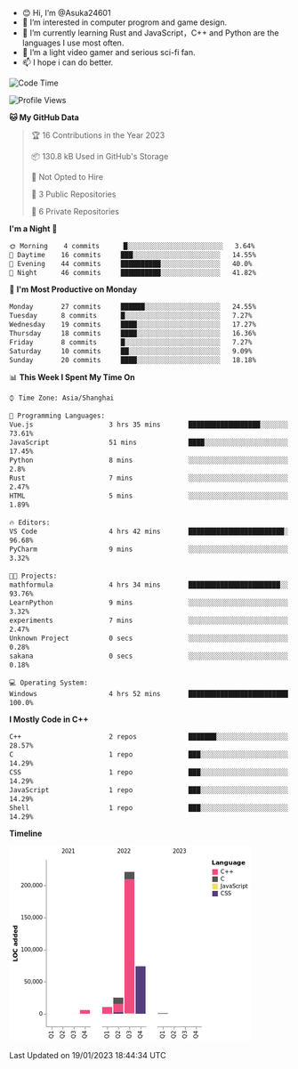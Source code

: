 - 😊 Hi, I’m @Asuka24601
- 👀 I’m interested in computer progrom and game design.
- 🌱 I’m currently learning Rust and JavaScript，C++ and Python are the languages I use most often.
- 💞️ I’m a light video gamer and serious sci-fi fan.
- 📫 I hope i can do better.

<!--START_SECTION:waka-->
![Code Time](http://img.shields.io/badge/Code%20Time-332%20hrs%2042%20mins-blue)

![Profile Views](http://img.shields.io/badge/Profile%20Views-154-blue)

**🐱 My GitHub Data** 

> 🏆 16 Contributions in the Year 2023
 > 
> 📦 130.8 kB Used in GitHub's Storage 
 > 
> 🚫 Not Opted to Hire
 > 
> 📜 3 Public Repositories 
 > 
> 🔑 6 Private Repositories  
 > 
**I'm a Night 🦉** 

```text
🌞 Morning    4 commits      █░░░░░░░░░░░░░░░░░░░░░░░░   3.64% 
🌆 Daytime    16 commits     ███░░░░░░░░░░░░░░░░░░░░░░   14.55% 
🌃 Evening    44 commits     ██████████░░░░░░░░░░░░░░░   40.0% 
🌙 Night      46 commits     ██████████░░░░░░░░░░░░░░░   41.82%

```
📅 **I'm Most Productive on Monday** 

```text
Monday       27 commits     ██████░░░░░░░░░░░░░░░░░░░   24.55% 
Tuesday      8 commits      █░░░░░░░░░░░░░░░░░░░░░░░░   7.27% 
Wednesday    19 commits     ████░░░░░░░░░░░░░░░░░░░░░   17.27% 
Thursday     18 commits     ████░░░░░░░░░░░░░░░░░░░░░   16.36% 
Friday       8 commits      █░░░░░░░░░░░░░░░░░░░░░░░░   7.27% 
Saturday     10 commits     ██░░░░░░░░░░░░░░░░░░░░░░░   9.09% 
Sunday       20 commits     ████░░░░░░░░░░░░░░░░░░░░░   18.18%

```


📊 **This Week I Spent My Time On** 

```text
⌚︎ Time Zone: Asia/Shanghai

💬 Programming Languages: 
Vue.js                   3 hrs 35 mins       ██████████████████░░░░░░░   73.61% 
JavaScript               51 mins             ████░░░░░░░░░░░░░░░░░░░░░   17.45% 
Python                   8 mins              ░░░░░░░░░░░░░░░░░░░░░░░░░   2.8% 
Rust                     7 mins              ░░░░░░░░░░░░░░░░░░░░░░░░░   2.47% 
HTML                     5 mins              ░░░░░░░░░░░░░░░░░░░░░░░░░   1.89%

🔥 Editors: 
VS Code                  4 hrs 42 mins       ████████████████████████░   96.68% 
PyCharm                  9 mins              ░░░░░░░░░░░░░░░░░░░░░░░░░   3.32%

🐱‍💻 Projects: 
mathformula              4 hrs 34 mins       ███████████████████████░░   93.76% 
LearnPython              9 mins              ░░░░░░░░░░░░░░░░░░░░░░░░░   3.32% 
experiments              7 mins              ░░░░░░░░░░░░░░░░░░░░░░░░░   2.47% 
Unknown Project          0 secs              ░░░░░░░░░░░░░░░░░░░░░░░░░   0.28% 
sakana                   0 secs              ░░░░░░░░░░░░░░░░░░░░░░░░░   0.18%

💻 Operating System: 
Windows                  4 hrs 52 mins       █████████████████████████   100.0%

```

**I Mostly Code in C++** 

```text
C++                      2 repos             ███████░░░░░░░░░░░░░░░░░░   28.57% 
C                        1 repo              ███░░░░░░░░░░░░░░░░░░░░░░   14.29% 
CSS                      1 repo              ███░░░░░░░░░░░░░░░░░░░░░░   14.29% 
JavaScript               1 repo              ███░░░░░░░░░░░░░░░░░░░░░░   14.29% 
Shell                    1 repo              ███░░░░░░░░░░░░░░░░░░░░░░   14.29%

```


**Timeline**

![Chart not found](https://raw.githubusercontent.com/Asuka24601/Asuka24601/main/charts/bar_graph.png) 


 Last Updated on 19/01/2023 18:44:34 UTC
<!--END_SECTION:waka-->
